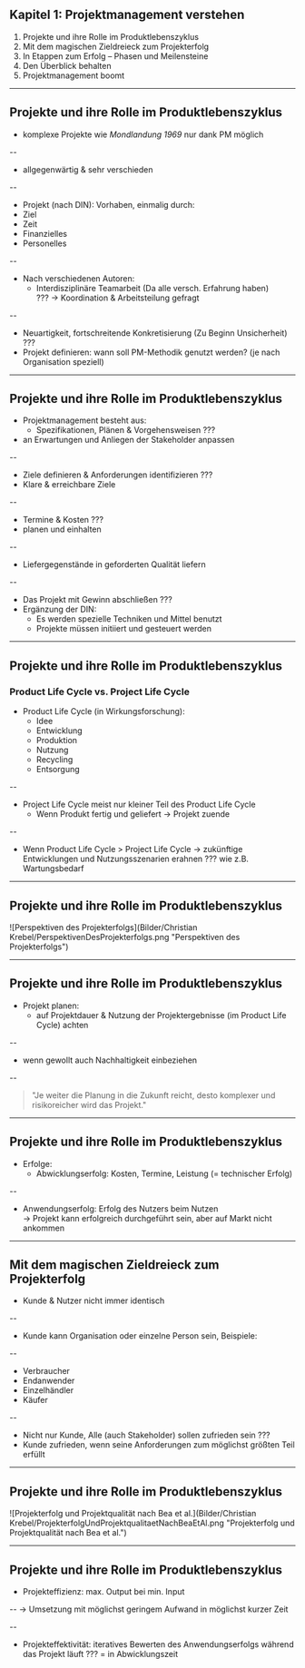 ﻿## Kapitel 1: Projektmanagement verstehen

1. Projekte und ihre Rolle im Produktlebenszyklus
2. Mit dem magischen Zieldreieck zum Projekterfolg
3. In Etappen zum Erfolg – Phasen und Meilensteine
4. Den Überblick behalten
5. Projektmanagement boomt

---
## Projekte und ihre Rolle im Produktlebenszyklus

* komplexe Projekte wie *Mondlandung 1969* nur dank PM möglich  

--
* allgegenwärtig & sehr verschieden  

--
* Projekt (nach DIN): Vorhaben, einmalig durch:
 * Ziel
 * Zeit
 * Finanzielles
 * Personelles  

--
* Nach verschiedenen Autoren:
  * Interdisziplinäre Teamarbeit (Da alle versch. Erfahrung haben)  
???
&rightarrow; Koordination & Arbeitsteilung gefragt

--
  * Neuartigkeit, fortschreitende Konkretisierung (Zu Beginn Unsicherheit)  
???
* Projekt definieren: wann soll PM-Methodik genutzt werden? (je nach Organisation speziell)

---
## Projekte und ihre Rolle im Produktlebenszyklus

- Projektmanagement besteht aus:
  - Spezifikationen, Plänen & Vorgehensweisen
???
- an Erwartungen und Anliegen der Stakeholder anpassen

--
  - Ziele definieren & Anforderungen identifizieren
???
- Klare & erreichbare Ziele

--
  - Termine & Kosten
???
- planen und einhalten

--
  - Liefergegenstände in geforderten Qualität liefern

--
  - Das Projekt mit Gewinn abschließen
???
- Ergänzung der DIN:
  - Es werden spezielle Techniken und Mittel benutzt
  - Projekte müssen initiiert und gesteuert werden

---
## Projekte und ihre Rolle im Produktlebenszyklus
### Product Life Cycle vs. Project Life Cycle

- Product Life Cycle (in Wirkungsforschung):
  - Idee
  - Entwicklung
  - Produktion
  - Nutzung
  - Recycling
  - Entsorgung

--
- Project Life Cycle meist nur kleiner Teil des Product Life Cycle
  - Wenn Produkt fertig und geliefert &rightarrow; Projekt zuende

--
- Wenn Product Life Cycle > Project Life Cycle &rightarrow; zukünftige Entwicklungen und Nutzungsszenarien erahnen
???
wie z.B. Wartungsbedarf

---
## Projekte und ihre Rolle im Produktlebenszyklus
![Perspektiven des Projekterfolgs](Bilder/Christian Krebel/PerspektivenDesProjekterfolgs.png "Perspektiven des Projekterfolgs")

---
## Projekte und ihre Rolle im Produktlebenszyklus
- Projekt planen:
  - auf Projektdauer & Nutzung der Projektergebnisse (im Product Life Cycle) achten

--
  - wenn gewollt auch Nachhaltigkeit einbeziehen

--

> "Je weiter die Planung in die Zukunft reicht, desto komplexer und risikoreicher wird das Projekt."

---
## Projekte und ihre Rolle im Produktlebenszyklus
- Erfolge:
  - Abwicklungserfolg: Kosten, Termine, Leistung (= technischer Erfolg)

--
  - Anwendungserfolg: Erfolg des Nutzers beim Nutzen  
    &rightarrow; Projekt kann erfolgreich durchgeführt sein, aber auf Markt nicht ankommen

---
## Mit dem magischen Zieldreieck zum Projekterfolg

- Kunde & Nutzer nicht immer identisch

--
- Kunde kann Organisation oder einzelne Person sein, Beispiele:

--
  - Verbraucher
  - Endanwender
  - Einzelhändler
  - Käufer

--
- Nicht nur Kunde, Alle (auch Stakeholder) sollen zufrieden sein
???
- Kunde zufrieden, wenn seine Anforderungen zum möglichst größten Teil erfüllt

---
## Projekte und ihre Rolle im Produktlebenszyklus
![Projekterfolg und Projektqualität nach Bea et al.](Bilder/Christian Krebel/ProjekterfolgUndProjektqualitaetNachBeaEtAl.png "Projekterfolg und Projektqualität nach Bea et al.")

---
## Projekte und ihre Rolle im Produktlebenszyklus
- Projekteffizienz: max. Output bei min. Input  

--
  &rightarrow; Umsetzung mit möglichst geringem Aufwand in möglichst kurzer Zeit  

--
- Projekteffektivität: iteratives Bewerten des Anwendungserfolgs während das Projekt läuft
???
= in Abwicklungszeit